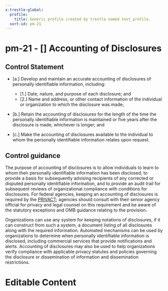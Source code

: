 ```yaml
---
x-trestle-global:
  profile:
    title: Generic profile created by trestle named test_profile.
  sort-id: pm-21
---
```


# pm-21 - \[\] Accounting of Disclosures

## Control Statement

- \[a.\] Develop and maintain an accurate accounting of disclosures of personally identifiable information, including:

  - \[1.\] Date, nature, and purpose of each disclosure; and
  - \[2.\] Name and address, or other contact information of the individual or organization to which the disclosure was made;

- \[b.\] Retain the accounting of disclosures for the length of the time the personally identifiable information is maintained or five years after the disclosure is made, whichever is longer; and

- \[c.\] Make the accounting of disclosures available to the individual to whom the personally identifiable information relates upon request.

## Control guidance

The purpose of accounting of disclosures is to allow individuals to learn to whom their personally identifiable information has been disclosed, to provide a basis for subsequently advising recipients of any corrected or disputed personally identifiable information, and to provide an audit trail for subsequent reviews of organizational compliance with conditions for disclosures. For federal agencies, keeping an accounting of disclosures is required by the [PRIVACT](#18e71fec-c6fd-475a-925a-5d8495cf8455); agencies should consult with their senior agency official for privacy and legal counsel on this requirement and be aware of the statutory exceptions and OMB guidance relating to the provision.

Organizations can use any system for keeping notations of disclosures, if it can construct from such a system, a document listing of all disclosures along with the required information. Automated mechanisms can be used by organizations to determine when personally identifiable information is disclosed, including commercial services that provide notifications and alerts. Accounting of disclosures may also be used to help organizations verify compliance with applicable privacy statutes and policies governing the disclosure or dissemination of information and dissemination restrictions.

# Editable Content

<!-- Make additions and edits below -->
<!-- The above represents the contents of the control as received by the profile, prior to additions. -->
<!-- If the profile makes additions to the control, they will appear below. -->
<!-- The above markdown may not be edited but you may edit the content below, and/or introduce new additions to be made by the profile. -->
<!-- If there is a yaml header at the top, parameter values may be edited. Use --set-parameters to incorporate the changes during assembly. -->
<!-- The content here will then replace what is in the profile for this control, after running profile-assemble. -->
<!-- The current profile has no added parts for this control, but you may add new ones here. -->
<!-- Each addition must have a heading either of the form ## Control my_addition_name -->
<!-- or ## Part a. (where the a. refers to one of the control statement labels.) -->
<!-- "## Control" parts are new parts added after the statement part. -->
<!-- "## Part" parts are new parts added into the top-level statement part with that label. -->
<!-- Subparts may be added with nested hash levels of the form ### My Subpart Name -->
<!-- underneath the parent ## Control or ## Part being added -->
<!-- See https://ibm.github.io/compliance-trestle/tutorials/ssp_profile_catalog_authoring/ssp_profile_catalog_authoring for guidance. -->
